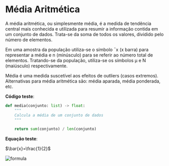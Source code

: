 # Média Aritmética
A média aritmética, ou simplesmente média, é a medida de tendência central mais conhecida e utilizada para resumir a informação contida em um conjunto de dados. Trata-se da soma de todos os valores, dividido pelo número de elementos.

Em uma amostra da população utiliza-se o símbolo ¯x  (x barra) para representar a média e n (minúsculo) para se referir ao número total de elementos. Tratando-se da população, utiliza-se os símbolos μ e N (maiúsculo) respectivamente.

Média é uma medida suscetível aos efeitos de outliers (casos extremos). Alternativas para média aritmética são: média aparada, média ponderada, etc.



**Código teste**:

```python
def media(conjunto: list) -> float:
    """
    Calcula a média de um conjunto de dados
    """

    return sum(conjunto) / len(conjunto)
```



**Equação teste**:

$\bar{x}=\frac{1}{2}$

![formula](https://render.githubusercontent.com/render/math?math={\bar{x}=\frac{1}{2}})


